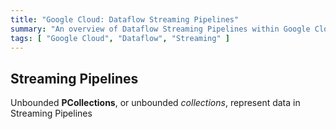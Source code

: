 ```yaml
---
title: "Google Cloud: Dataflow Streaming Pipelines"
summary: "An overview of Dataflow Streaming Pipelines within Google Cloud"
tags: [ "Google Cloud", "Dataflow", "Streaming" ]
---
```


## Streaming Pipelines

Unbounded __PCollections__, or unbounded *collections*, represent data in Streaming Pipelines

